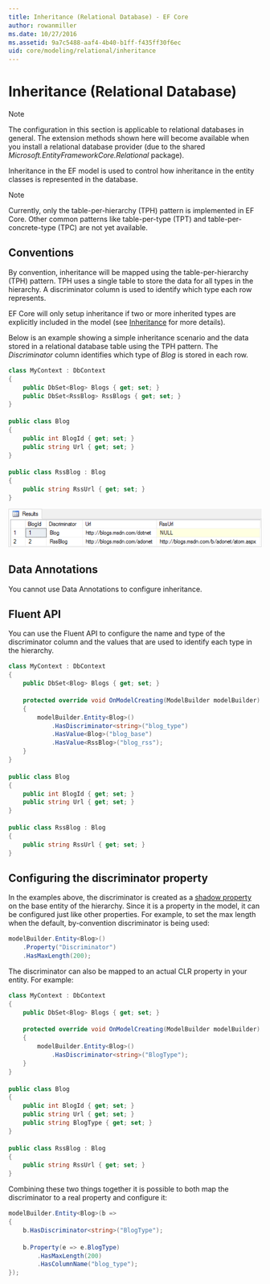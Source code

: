 ```yaml
---
title: Inheritance (Relational Database) - EF Core
author: rowanmiller
ms.date: 10/27/2016
ms.assetid: 9a7c5488-aaf4-4b40-b1ff-f435ff30f6ec
uid: core/modeling/relational/inheritance
---
```

# Inheritance (Relational Database)

> [!NOTE]  
> The configuration in this section is applicable to relational databases in general. The extension methods shown here will become available when you install a relational database provider (due to the shared *Microsoft.EntityFrameworkCore.Relational* package).

Inheritance in the EF model is used to control how inheritance in the entity classes is represented in the database.

> [!NOTE]  
> Currently, only the table-per-hierarchy (TPH) pattern is implemented in EF Core. Other common patterns like table-per-type (TPT) and table-per-concrete-type (TPC) are not yet available.

## Conventions

By convention, inheritance will be mapped using the table-per-hierarchy (TPH) pattern. TPH uses a single table to store the data for all types in the hierarchy. A discriminator column is used to identify which type each row represents.

EF Core will only setup inheritance if two or more inherited types are explicitly included in the model (see [Inheritance](../inheritance.md) for more details).

Below is an example showing a simple inheritance scenario and the data stored in a relational database table using the TPH pattern. The *Discriminator* column identifies which type of *Blog* is stored in each row.

<!-- [!code-csharp[Main](samples/core/relational/Modeling/Conventions/Samples/InheritanceDbSets.cs)] -->
``` csharp
class MyContext : DbContext
{
    public DbSet<Blog> Blogs { get; set; }
    public DbSet<RssBlog> RssBlogs { get; set; }
}

public class Blog
{
    public int BlogId { get; set; }
    public string Url { get; set; }
}

public class RssBlog : Blog
{
    public string RssUrl { get; set; }
}
```

![image](_static/inheritance-tph-data.png)

## Data Annotations

You cannot use Data Annotations to configure inheritance.

## Fluent API

You can use the Fluent API to configure the name and type of the discriminator column and the values that are used to identify each type in the hierarchy.

<!-- [!code-csharp[Main](samples/core/relational/Modeling/FluentAPI/Samples/InheritanceTPHDiscriminator.cs?highlight=7,8,9,10)] -->
``` csharp
class MyContext : DbContext
{
    public DbSet<Blog> Blogs { get; set; }

    protected override void OnModelCreating(ModelBuilder modelBuilder)
    {
        modelBuilder.Entity<Blog>()
            .HasDiscriminator<string>("blog_type")
            .HasValue<Blog>("blog_base")
            .HasValue<RssBlog>("blog_rss");
    }
}

public class Blog
{
    public int BlogId { get; set; }
    public string Url { get; set; }
}

public class RssBlog : Blog
{
    public string RssUrl { get; set; }
}
```

## Configuring the discriminator property

In the examples above, the discriminator is created as a [shadow property](xref:core/modeling/shadow-properties) on the base entity of the hierarchy. Since it is a property in the model, it can be configured just like other properties. For example, to set the max length when the default, by-convention discriminator is being used:

```C#
modelBuilder.Entity<Blog>()
    .Property("Discriminator")
    .HasMaxLength(200);
```

The discriminator can also be mapped to an actual CLR property in your entity. For example:
```C#
class MyContext : DbContext
{
    public DbSet<Blog> Blogs { get; set; }

    protected override void OnModelCreating(ModelBuilder modelBuilder)
    {
        modelBuilder.Entity<Blog>()
            .HasDiscriminator<string>("BlogType");
    }
}

public class Blog
{
    public int BlogId { get; set; }
    public string Url { get; set; }
    public string BlogType { get; set; }
}

public class RssBlog : Blog
{
    public string RssUrl { get; set; }
}
```

Combining these two things together it is possible to both map the discriminator to a real property and configure it:
```C#
modelBuilder.Entity<Blog>(b =>
{
    b.HasDiscriminator<string>("BlogType");

    b.Property(e => e.BlogType)
        .HasMaxLength(200)
        .HasColumnName("blog_type");
});
```
